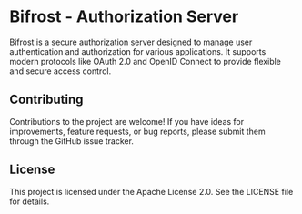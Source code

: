 # Bifrost - Authorization Server

Bifrost is a secure authorization server designed to manage user
authentication and authorization for various applications. It supports modern
protocols like OAuth 2.0 and OpenID Connect to provide flexible and secure access control.



## Contributing
Contributions to the project are welcome! If you have ideas for improvements, feature requests,
or bug reports, please submit them through the GitHub issue tracker.

## License
This project is licensed under the Apache License 2.0. See the LICENSE file for details.
